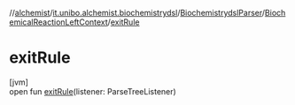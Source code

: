 //[alchemist](../../../../index.md)/[it.unibo.alchemist.biochemistrydsl](../../index.md)/[BiochemistrydslParser](../index.md)/[BiochemicalReactionLeftContext](index.md)/[exitRule](exit-rule.md)

# exitRule

[jvm]\
open fun [exitRule](exit-rule.md)(listener: ParseTreeListener)
